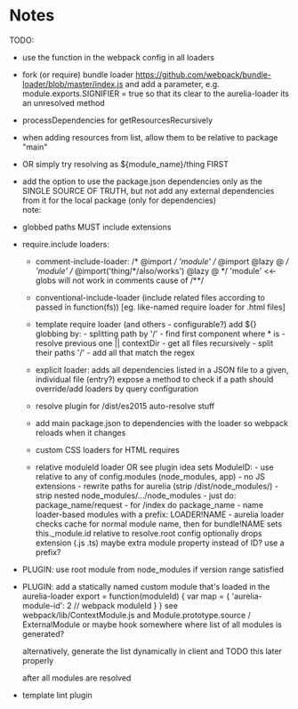 # Notes

TODO:
  - use the function in the webpack config in all loaders
  - fork (or require) bundle loader https://github.com/webpack/bundle-loader/blob/master/index.js 
    and add a parameter, e.g. module.exports.SIGNIFIER = true
    so that its clear to the aurelia-loader its an unresolved method
  - processDependencies for getResourcesRecursively
  - when adding resources from list, allow them to be relative to package "main" 
  - OR simply try resolving as ${module_name}/thing FIRST
  - add the option to use the package.json dependencies only as the SINGLE SOURCE OF TRUTH, 
    but not add any external dependencies from it for the local package (only for dependencies)   
note:
- globbed paths MUST include extensions

- require.include loaders:
  - comment-include-loader:
      /* @import */ 'module'
      /* @import @lazy @ */ 'module'
      /* @import('thing/*/also/works') @lazy @ */ 'module' <<- globs will not work in comments cause of /**/
      
  - conventional-include-loader (include related files according to passed in function(fs)) [eg. like-named require loader for .html files]
  - template require loader
      <require from="..." lazy bundle="abc"> (and others - configurable?)
      add ${} globbing by:
        - splitting path by '/'
        - find first component where * is
        - resolve previous one || contextDir
        - get all files recursively
        - split their paths '/'
        - add all that match the regex 
  - explicit loader: 
      adds all dependencies listed in a JSON file to a given, individual file (entry?)
      expose a method to check if a path should override/add loaders by query configuration
  - resolve plugin for /dist/es2015 auto-resolve stuff
  - add main package.json to dependencies with the loader so webpack reloads when it changes
  - custom CSS loaders for HTML requires
  - relative moduleId loader OR see plugin idea
      sets ModuleID:
        - use relative to any of config.modules (node_modules, app)
        - no JS extensions
        - rewrite paths for aurelia (strip /dist/node_modules/)
        - strip nested node_modules/.../node_modules
        - just do: package_name/request
        - for /index do package_name
        - name loader-based modules with a prefix: LOADER!NAME
        - aurelia loader checks cache for normal module name, then for bundle!NAME
      sets this._module.id relative to resolve.root config
      optionally drops extension (.js .ts)
      maybe extra module property instead of ID?
      use a prefix?
- PLUGIN: use root module from node_modules if version range satisfied
- PLUGIN: add a statically named custom module that's loaded in the aurelia-loader
    export = function(moduleId) {
      var map = {
        'aurelia-module-id': 2 // webpack moduleId
      }
    }
    see webpack/lib/ContextModule.js
    and Module.prototype.source / ExternalModule
    or maybe hook somewhere where list of all modules is generated?

    alternatively, generate the list dynamically in client
    and TODO this later properly 

    after all modules are resolved 


- template lint plugin
